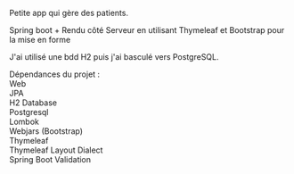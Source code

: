 Petite app qui gère des patients.

Spring boot + Rendu côté Serveur en utilisant Thymeleaf et Bootstrap pour la mise en forme

J'ai utilisé une bdd H2 puis j'ai basculé vers PostgreSQL.

Dépendances du projet :<br>
Web<br>
JPA<br>
H2 Database<br>
Postgresql<br>
Lombok<br>
Webjars (Bootstrap)<br>
Thymeleaf<br>
Thymeleaf Layout Dialect <br>
Spring Boot Validation
